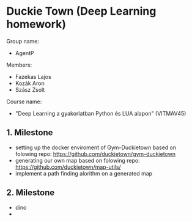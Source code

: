 # Duckie Town (Deep Learning homework)

Group name: 
- AgentP

Members: 
- Fazekas Lajos
- Kozák Aron
- Szász Zsolt

Course name: 
- "Deep Learning a gyakorlatban Python és LUA alapon" (VITMAV45) 

## 1. Milestone

- setting up the docker enviroment of Gym-Duckietown based on folowing repo: https://github.com/duckietown/gym-duckietown
- generating our own map based on folowing repo: https://github.com/duckietown/map-utils/
- implement a path finding alorithm on a generated map 

## 2. Milestone
- dino
- 
